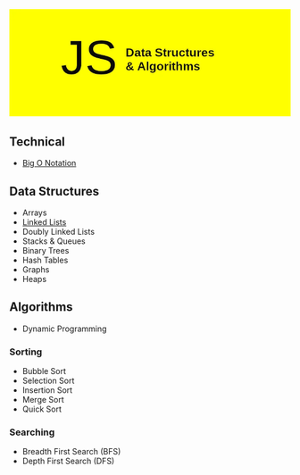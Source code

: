 <div align="center">

  <img src="./Cover-photo.png"  />
  
</div>


## **Technical**
- [Big O Notation](https://github.com/emonislive/javascript-DSA/blob/main/02.%20time-complexity.md)  

## **Data Structures**
- Arrays  
- [Linked Lists](https://github.com/emonislive/javascript-DSA/tree/main/04.%20Linked%20Lists)  
- Doubly Linked Lists  
- Stacks & Queues  
- Binary Trees  
- Hash Tables  
- Graphs  
- Heaps  

## **Algorithms**
- Dynamic Programming  

### **Sorting**
- Bubble Sort  
- Selection Sort  
- Insertion Sort  
- Merge Sort  
- Quick Sort  

### **Searching**  
- Breadth First Search (BFS)  
- Depth First Search (DFS)  
